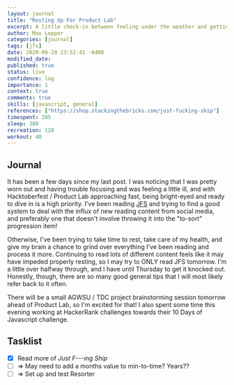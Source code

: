 ```yaml
---
layout: journal
title: "Resting Up For Product Lab"
excerpt: A little check-in between feeling under the weather and getting ready for Product Lab.
author: Max Lepper
categories: [journal]
tags: [jfs]
date: 2020-09-28 23:52:41 -0400
modified_date:
published: true
status: live
confidence: log
importance: 1
context: true
comments: true
skills: [javascript, general]
references: ["https://shop.stackingthebricks.com/just-fucking-ship"]
timespent: 205
sleep: 380
recreation: 120
workout: 40
---
```


## Journal

It has been a few days since my last post. I was noticing that I was pretty worn out and having trouble focusing and was feeling a little ill, and with Hacktoberfest / Product Lab approaching fast, being bright-eyed and ready to dive in is a high priority. I've been reading [JFS]({{page.references[0]}}) and trying to find a good system to deal with the influx of new reading content from social media, and preferably one that doesn't involve throwing it into the "to-sort" progression item!

Otherwise, I've been trying to take time to rest, take care of my health, and give my brain a chance to grind over everything I've been reading and process it more. Continuing to read lots of different content feels like it may have impeded properly resting, so I may try to ONLY read JFS tomorrow. I'm a little over halfway through, and I have until Thursday to get it knocked out. Honestly, though, there are so many good general tips that I will most likely refer back to it often.

There will be a small AGWSU / TDC project brainstorming session tomorrow ahead of Product Lab, so I'm excited for that! I also spent some time this evening working at HackerRank challenges towards their 10 Days of Javascript challenge.

## Tasklist

- [x] Read more of _Just F---ing Ship_
- [ ] <span title="Task to be added to next entry">=></span> May need to add a months value to min-to-time? Years??
- [ ] <span title="Task to be added to next entry">=></span> Set up and test Resorter